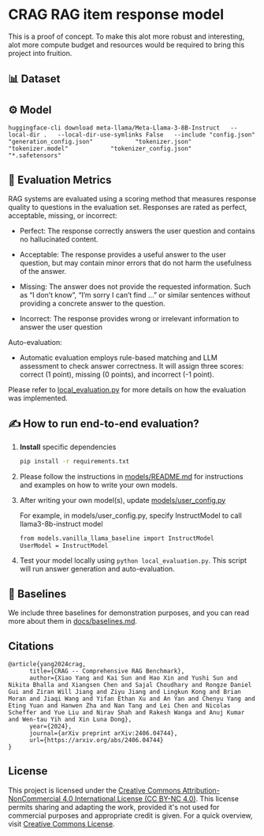 # CRAG RAG item response model

This is a proof of concept. To make this alot more robust and interesting, alot more compute budget and resources would be required to bring this project into fruition. 

## 📊 Dataset 

## ⚙️ Model

```
huggingface-cli download meta-llama/Meta-Llama-3-8B-Instruct   --local-dir .   --local-dir-use-symlinks False   --include "config.json"            "generation_config.json"            "tokenizer.json"            "tokenizer.model"            "tokenizer_config.json"            "*.safetensors"
```

## 📏 Evaluation Metrics
RAG systems are evaluated using a scoring method that measures response quality to questions in the evaluation set. Responses are rated as perfect, acceptable, missing, or incorrect:

- Perfect: The response correctly answers the user question and contains no hallucinated content.

- Acceptable: The response provides a useful answer to the user question, but may contain minor errors that do not harm the usefulness of the answer.

- Missing: The answer does not provide the requested information. Such as “I don’t know”, “I’m sorry I can’t find …” or similar sentences without providing a concrete answer to the question.

- Incorrect: The response provides wrong or irrelevant information to answer the user question


Auto-evaluation: 
- Automatic evaluation employs rule-based matching and LLM assessment to check answer correctness. It will assign three scores: correct (1 point), missing (0 points), and incorrect (-1 point).


Please refer to [local_evaluation.py](local_evaluation.py) for more details on how the evaluation was implemented.

## ✍️ How to run end-to-end evaluation?
1. **Install** specific dependencies
    ```bash
    pip install -r requirements.txt
    ```

2. Please follow the instructions in [models/README.md](models/README.md) for instructions and examples on how to write your own models.

3. After writing your own model(s), update [models/user_config.py](models/user_config.py)

   For example, in models/user_config.py, specify InstructModel to call llama3-8b-instruct model
   ```bash
   from models.vanilla_llama_baseline import InstructModel 
   UserModel = InstructModel

   ```

4. Test your model locally using `python local_evaluation.py`. This script will run answer generation and auto-evaluation.


## 🏁 Baselines
We include three baselines for demonstration purposes, and you can read more about them in [docs/baselines.md](docs/baselines.md).


## Citations

```
@article{yang2024crag,
      title={CRAG -- Comprehensive RAG Benchmark}, 
      author={Xiao Yang and Kai Sun and Hao Xin and Yushi Sun and Nikita Bhalla and Xiangsen Chen and Sajal Choudhary and Rongze Daniel Gui and Ziran Will Jiang and Ziyu Jiang and Lingkun Kong and Brian Moran and Jiaqi Wang and Yifan Ethan Xu and An Yan and Chenyu Yang and Eting Yuan and Hanwen Zha and Nan Tang and Lei Chen and Nicolas Scheffer and Yue Liu and Nirav Shah and Rakesh Wanga and Anuj Kumar and Wen-tau Yih and Xin Luna Dong},
      year={2024},
      journal={arXiv preprint arXiv:2406.04744},
      url={https://arxiv.org/abs/2406.04744}
}
```

## License

This project is licensed under the [Creative Commons Attribution-NonCommercial 4.0 International License (CC BY-NC 4.0)](LICENSE). This license permits sharing and adapting the work, provided it's not used for commercial purposes and appropriate credit is given. For a quick overview, visit [Creative Commons License](https://creativecommons.org/licenses/by-nc/4.0/).
